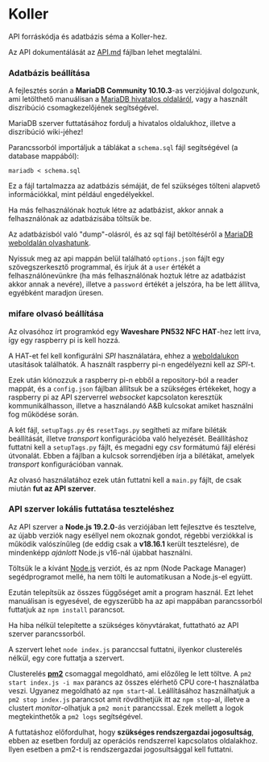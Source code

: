 # Koller

<!--
[![Code Quality](https://img.shields.io/codefactor/grade/github/4E-6F-72-62-65-72-74/Koller-API-DB/master)](https://www.codefactor.io/repository/github/4E-6F-72-62-65-72-74/Koller-API-DB/)
![Technical Debt](https://img.shields.io/codeclimate/tech-debt/4E-6F-72-62-65-72-74/Koller-API-DB)
![Last Commit](https://img.shields.io/github/last-commit/4E-6F-72-62-65-72-74/Koller-API-DB)
[![Google Code Style](https://img.shields.io/badge/Code%20Style-Google-4086f4)](https://google.github.io/styleguide/jsguide.html)
-->

API forráskódja és adatbázis séma a Koller-hez.

Az API dokumentálását az [API.md](docs/API.md) fájlban lehet megtalálni.

### Adatbázis beállítása

A fejlesztés során a **MariaDB Community 10.10.3**-as verziójával dolgozunk, ami letölthető manuálisan a [MariaDB hivatalos oldaláról](https://mariadb.com/downloads/community/), vagy a használt diszribúció csomagkezelőjének segítségével.

MariaDB szerver futtatásához fordulj a hivatalos oldalukhoz, illetve a diszribúció wiki-jéhez!

Parancssorból importáljuk a táblákat a `schema.sql` fájl segítségével (a database mappából):
```
mariadb < schema.sql
```

Ez a fájl tartalmazza az adatbázis sémáját, de fel szükséges tölteni alapvető információkkal, mint például engedélyekkel.

Ha más felhasználónak hoztuk létre az adatbázist, akkor annak a felhasználónak az adatbázisába töltsük be.

Az adatbázisból való "dump"-olásról, és az sql fájl betöltéséről a [MariaDB weboldalán olvashatunk](https://mariadb.com/kb/en/mariadb-dumpmysqldump/).

Nyissuk meg az api mappán belül található `options.json` fájlt egy szövegszerkesztő programmal, és írjuk át a `user` értékét a felhasználónevünkre (ha más felhasználónak hoztuk létre az adatbázist akkor annak a nevére), illetve a `password` értékét a jelszóra, ha be lett állítva, egyébként maradjon üresen.

### mifare olvasó beállítása

Az olvasóhoz írt programkód egy **Waveshare PN532 NFC HAT**-hez lett írva, így egy raspberry pi is kell hozzá.

A HAT-et fel kell konfigurálni *SPI* használatára, ehhez a [weboldalukon](https://www.waveshare.com/wiki/PN532_NFC_HAT) utasítások találhatók. A használt raspberry pi-n engedélyezni kell az *SPI*-t.

Ezek után klónozzuk a raspberry pi-n ebből a repository-ból a reader mappát, és a `config.json` fájlban állítsuk be a szükséges értékeket, hogy a raspberry pi az API szerverrel *websocket* kapcsolaton keresztük kommunikálhasson, illetve a használandó A&B kulcsokat amiket használni fog működése során.

A két fájl, `setupTags.py` és `resetTags.py` segítheti az mifare biléták beállítását, illetve *transport* konfigurációba való helyezését. Beállításhoz futtatni kell a `setupTags.py` fájlt, és megadni egy *csv* formátumú fájl elérési útvonalát. Ebben a fájlban a kulcsok sorrendjében írja a bilétákat, amelyek *transport* konfigurációban vannak.

Az olvasó használatához ezek után futtatni kell a `main.py` fájlt, de csak miután **fut az API szerver**.

### API szerver lokális futtatása teszteléshez

Az API szerver a **Node.js 19.2.0**-ás verziójában lett fejlesztve és tesztelve, az újabb verziók nagy eséllyel nem okoznak gondot, régebbi verziókkal is működik valószínűleg (de eddig csak a **v18.16.1** került tesztelésre), de mindenképp *ajánlott* Node.js v16-nál újabbat használni.

Töltsük le a kívánt [Node.js](https://nodejs.org/en/download/) verziót, és az npm (Node Package Manager) segédprogramot mellé, ha nem tölti le automatikusan a Node.js-el együtt.

Ezután telepítsük az összes függőséget amit a program használ. Ezt lehet manuálisan is egyesével, de egyszerűbb ha az api mappában parancssorból futtatjuk az `npm install` parancsot.

Ha hiba nélkül telepítette a szükséges könyvtárakat, futtatható az API szerver parancssorból.

A szervert lehet `node index.js` paranccsal futtatni, ilyenkor clusterelés nélkül, egy core futtatja a szervert.

Clusterelés [**pm2**](https://pm2.keymetrics.io/) csomaggal megoldható, ami előzőleg le lett töltve. A `pm2 start index.js -i max` parancs az összes elérhető CPU core-t használatba veszi. Ugyanez megoldható az `npm start`-al. Leállításához használhatjuk a `pm2 stop index.js` parancsot amit rövdíthetjük itt az `npm stop`-al, illetve a clustert *monitor*-olhatjuk a `pm2 monit` paranccssal. Ezek mellett a logok megtekinthetők a `pm2 logs` segítségével.

A futtatáshoz előfordulhat, hogy **szükséges rendszergazdai jogosultság**, ebben az esetben fordulj az operációs rendszerrel kapcsolatos oldalakhoz. Ilyen esetben a pm2-t is rendszergazdai jogosultsággal kell futtatni.
